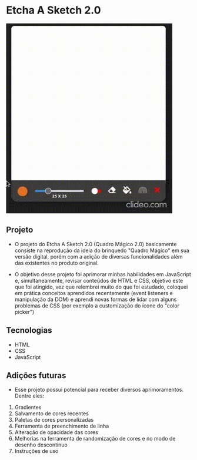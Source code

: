 # Etcha A Sketch 2.0
![Alt text](EtchGif.gif?raw=true "Optional Title")
## Projeto

- O projeto do Etcha A Sketch 2.0 (Quadro Mágico 2.0) basicamente consiste na reprodução da ideia do brinquedo "Quadro Mágico" em sua versão digital, porém com a adição de diversas funcionalidades além das existentes no produto original.

- O objetivo desse projeto foi aprimorar minhas habilidades em JavaScript e, simultaneamente, revisar conteúdos de HTML e CSS, objetivo este que foi atingido, vez que relembrei muito do que foi estudado, coloquei em prática conceitos aprendidos recentemente (event listeners e manipulação da DOM) e aprendi novas formas de lidar com alguns problemas de CSS (por exemplo a customização do ícone do "color picker")

## Tecnologias

- HTML
- CSS
- JavaScript

## Adições futuras

- Esse projeto possui potencial para receber diversos aprimoramentos. Dentre eles:

1. Gradientes
2. Salvamento de cores recentes
3. Paletas de cores personalizadas
4. Ferramenta de preenchimento de linha
5. Alteração de opacidade das cores
6. Melhorias na ferramenta de randomização de cores e no modo de desenho descontínuo
7. Instruções de uso

